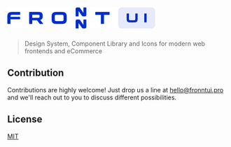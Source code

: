 # ![fronnt UI](.github/fronntui_logo.svg)

> Design System, Component Library and Icons for modern web frontends and eCommerce

## Contribution

Contributions are highly welcome!
Just drop us a line at hello@fronntui.pro and we'll reach out to you to discuss different possibilities.

## License

[MIT](https://opensource.org/licenses/MIT)
